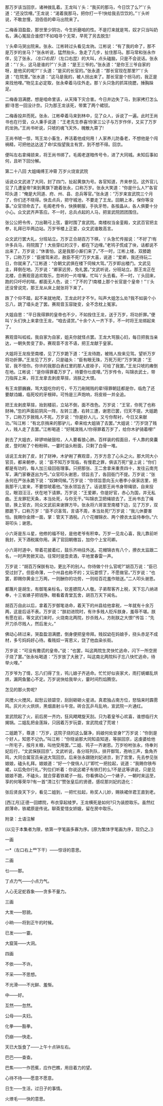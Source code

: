 <!-- { "loadSidebar": true } -->
那万岁该当回京，诸神拨乱着。王龙叫丫头：“我买的那马，今日饮了么?”丫头道：“还没饮哩。”王龙说：“渴着我那马，把你打一千!快给我去饮饮的。”丫头听说，不敢怠慢，泪佰佰的牵马出院来了。

二梅香泪盈盈，那世里少阴功，今生折磨咱的性。不是打来就是骂，奴才只当叫奶名，满心冤屈合谁控?不如咱寻个无常，早死了另去脱生!

丫头牵马哭出院来。张永、江彬转过头看见龙驹。江彬说：“有了我的命了，那不是万岁的坐马？”张永听说，猛然抬头，急走了几步，扯住那马。那马常和张永作伴，见了张永，*（左口右昆）*（左口右昆）的大叫，点头磕脑，只是不会说话。张永道：“丫头，这马是谁的?”丫头道：“是王三爷的。”张永道：“是你王三爷自家的呀，是他买的呢?”丫头道：“是买的长官的。”张永道：“那长官现在那里?”丫头道：“在院里。”张水道：“这马是我的，被人拐出来了。那长官是个拐马的，我正是来找他哩。”物见主必定取，张永牵着马往外走。那丫头只急的抓耳挠腮，捶胸跺足。

二梅香泪满腮，想是咱命里该，从天降下灾合害。今日井边失了马，到家拷打怎么捱!寻思一回没计奈。只为那王龙该死，带累了两个裙钗。

二梅香投井而死。张永、江彬牵着马来到林中，见了众人，诉说了一遍。此时王尚书也在行营，众人秉手说道：“王老先生恭喜!你家三公子与万岁作伴，又买了万岁的龙驹。”王尚书听说，只唬的魂飞天外，魄散九霄了!

王尚书唬一惊，骂王龙小畜生，养活着他成何用！人家养儿防备老，不想他是个闯祸精，可把他达达送了命!实指望我主有赏，到不想不得。回京。

便叫左右拿绳锁来，将王尚书绑了。毛阁老遂暗传号令，进了大同城。未知后事如何，且听下回分解。

第二十八回  大姐绳缚王冲霄  万岁火烧宣武院

话说众文武进了大同，封了四门，扯起黄旗为号。各官知道，齐来参见。这外官儿见了几遭皇帝?来到黄旗下跪着张永，口称万岁。张永大笑道：“你是什么人?”各官叩头道：“俺是大同道、府、州、县、总兵等官。”张永道：“万岁来宣武院三个月了，你们还不晓得。快去点兵，把守城池，不要走了王龙。回朝上本，保你等没事。”众官领命去了。毛阁老传令，快换朝服，手执牙笏，各按晶从，各人俱要十分小心。众文武齐声答应。不一时，总兵点起的人马，把宣武院团团围住。

张公公把令传，刀出鞘弓上弦，霎时围了宣武院。南楼权当金銮殿，文武百官把主参，礼拜已毕两边站。万岁爷楼上正耍，众文武谁敢高言。

众文武行罢大礼，分班站立。万岁正合胡百万下棋，丫头急忙传报说：“不好了!有许多兵马，将院围了！大些穿红的汉于，都在下边哩。”老鸨子慌成了块，话都说不出来了。万岁说；“休害怕，这是我那小厮们来了。”不一时，江彬上楼，双膝跪下，口称万岁：“臣接驾来迟，赦臣不死!”万岁大喜，说道：“爱卿，我还待玩二日，你就来了。”江彬道：“合朝文武俱在楼下伺候大驾。”万岁即出楼门。文武见主，拜倒在地。万岁说：“卿家远劳，免礼罢。”文武听说，分班站立。那王龙正在北楼，合赛观音追欢取乐，忽听的一片喧嚷，忙叫丫头去看。不一时，丫头回来，跑的只吁吁的喘，都面无人色，说：“了不的了!南楼上那个长官是个皇帝！”丫头还没曾说完，那王龙从床上就张将下来了。

跌了个仰不踏，起不来就地爬，王龙此时才不乍。叫声大姐怎么处?我不如装个小忘八，跳了墙头走了罢。赛观音玉容陡变，全不念枕上冤家。

大姐自思：“平日我得罪的皇帝也不少，不如拴住王龙，送于万岁，将功折罪。”便叫丫头们快上来拿住王龙，“咱去请赏。”十余个人一齐下手，不一时将王龙绑起来了。

赛观音叫呱呱，我自家为自家，姐夫你就怪点罢。王龙大骂狠心妇，每日把我当亲达，一朝失势变了卦。赛观音不言不语，把王龙献于皇家。

大姐将王龙拴至南楼，见了万岁跪下道：“王龙待跑，被贱人拴来见驾。望祈万岁将功折罪。”王龙见了万岁，只是磕头：“臣有眼无珠，万死万死!”万岁笑道：“王官，我不怪你。你许的我那白表红里的那人皮褂子，可给了我罢。”王龙只唬的瘫倒在地。江彬说：“是你得罪着万岁了，待要你乜皮哩。”万岁传令，叫锦衣武士，带刀指挥上来，将王龙拿去剥皮草揎，消朕之大恨。

有王龙颤巍巍，骂大姐吃你的亏，千万刀剐贼贱的辈!得罪朝廷都是你，临危了还要献诌媚，临死咬的牙根碎。可怜是三声炮响，将皮褂一并全追。

把王龙剥皮草揎，抬到楼前，立站不倒，面不改色。万岁说：“王官，你死了也称财神。”忽的声面前阴风一阵，左转三遭，右转三遭，谢恩已罢，归天不提。大姐跪下，口称万岁赦贱人不死。万岁说：“你是妙人儿，又亏你帮衬，今日又来献功。”叫江彬：“有北京捎来的那驴儿，牵来给大姐骑了去罢。”大姐说：“万岁饶了贱人，贱人走了去罢。”江彬喝道：“好贼泼贱人!你得罪着万岁了，给你木驴骑着哩!”

剥去了大姐衣，碎锣响破鼓柱，人人要看狼心肺。百样装的假面目，千人靠的臭囊皮，登时剐了个粉粉碎。一霎时油头粉面，只剩了白骨一堆。

话说王龙剥了皮，封了财神，木驴剐了赛观音，万岁方息了心头之火。那大同大小官员，都来朝参，说：“臣不知万岁驾临，有慢君之罪，俱该万死!”皇上说；“你们都是有功的，每人加三级回衙理事。只把那张、王二舍拿来重责四十，发往云南充军，满门家眷逐出为丐。”众官叩头谢恩，领旨去了，各回衙门不提。万岁说：“张永何在严张永跪下说：“奴婢伺候。”万岁说：“你领旨意向玉火巷李小泉家店里，把我那干儿宣来，不要惊唬着他。”张永领旨去了。话说那王尚书身带绳锁，自来投见，眼泪汪汪，伏在地下请罪。万岁说：“王爱卿，你是好官，赤心为国，并无私曲。王龙罪犯天条，本当处死，与你无干。”叫锦衣卫把绳锁去了。王尚书去了绳锁，换上官衣，同众文武前来谢罪方毕。张永将六哥宣至南楼下边，见了万岁，双膝跪下，口称万岁：“臣不识圣驾，言语不周，本当处死!”万岁说：“我儿休要害怕。我赐你金牌一面，掌：管天下酒税。八个花帽锦衣、两个撩衣太监侍奉你。”六哥叩头；谢恩。

小六哥是东斗星，他修的福不轻，是他老爷有积幸。万岁一见龙心喜，我儿靠前听我封，天下酒税属你用。满了官回朝缴旨，加你个上宝司卿。

小六哥时道中，带着花披着红，鼓乐齐响往外送。花帽锦衣有八个，撩衣太监跟二名，一时声势掀天动。往常时提壶卖酒，平地里春雷一声。

万岁说：“胡百万保朕有功，更比不的别人。你待做个什么官呢?”胡百万说：“臣已受过封了。但臣命薄，一个州县也称不的；又玩耍惯了，不愿做官。”万岁说：“也罢，即赐你黄金三万两，一则酬你的功劳，一则给百花羞作赔送。”二人叩头谢恩。

都篾片是胡生，有御笔亲标名，钦差嫖院人人敬。子弟帮客齐上税，天下忘八纳进奉，十三省婊子把钱挣。眼看着青堂瓦舍，胡百万天下闻名。

胡百万自此以后，拿着万岁御笔诰命，着天下的州县给他拿税，一年就有十余万两，这是后话不表。万岁说：“朕初进院时，有许多贱人贬斥朕身，羞辱不堪。朕有愿在前，等文武们来时，火烧南北两院，抄杀贱人，方削朕之大恨!”传旨：“先开刀杀尽贱人，然后发火。”

佛动心转过来，哭盈盈泪满腮，倒身便把皇帝拜。贱奴幼在妈娘手，挠头赤足不成材，多亏妈妈好心待。看贱奴一宵恩义，饶了他血染长街。

万岁说：“可没有撒谎的皇帝。”说：“也罢，叫这两院生灵快忙逃命，闪下一所空房子烧了罢。”张永吆喝道：“万岁放了大赦了，叫这南北两院科子忘八快忙逃命，待举火哩。”

万岁爷为了情，忘八们得了生，鸨儿娘子齐逃命。忙忙好似丧家犬，雨打蜣螂乱烘烘，漏网鱼鳖心不定。万岁说快给我举火，霎时间烈焰腾空。

怎见的那火势呢?

风搅火火搅风，起愁云锁碧空，刮刮砸砸火星进。真君独占南方位，怒恼来时霹雳鸣。灰片片火烘烘，黑烟直射斗牛宫。砖合瓦乒乓乱响，宣武院一片通红。

宣武院起了火，前后房一齐灼，狂风飕飕旋天刮。只为着皇爷心欢喜，谁想临行大揭锅。二姐乱把金莲跺，只因着万岁玩耍，宣武院成了荒坡！

二姐跪下，尊道：“万岁，这院子烧的这么罄净，妈娘何处安身?”万岁说：“你到是个好人，知恩不记仇。”叫江彬：“你晓谕那大同知县知道，等朕回京，这虔婆给他一所宅子，按月关粮，叫他受用罢。”二姐、鸨子一齐谢恩。万岁吩咐张永，侍奉刘妃后行，“文武保朕回京”。文武听说，各分班列队，排开御驾，孢响三声，鱼角齐鸣，大同合属官员亲送大驾回京。后来张永跟随刘妃进京，到了宫里，先去参见张娘娘，磕头礼拜。娘娘道：“好一个俊俏人儿!”即忙一把拉起，说道：“我赐你铁布裙，以后免你行礼，”列位们听着：你说这裙子有铁打的么?不是这等讲说，只是见娘娘不跪，不磕头，就合穿着铁裙子一般。你看佛动心一个婊子，一朝时来运至，享的何等荣华?有一首“清江引”赞张皇后的贤德，感叹那刘妃的造化：

张后贤良天下少，看见二姐到，一把忙拉起，称奖人儿妙，赐铁裙伴君王直到老。

[西江月]正德一回嫖院，布衣穿起绫罗。王龙横死是如何?只为装腔取乐。虽然红颜薄命，铁裙原是传讹。聊斋爱惜女娇娥，留在房中取乐。



附录：土语注解



(以见于本集者为限，依第一字笔画多寡为序。[原为繁体字笔画为序，现仍之。])

一画

一*（左口右上罒下干）——惊讶的意思。

二画

乜——那。

丁点力气——小点力气。

人心无足蛇吞象——贪多不量力。

三画

大发——怒貌。

小晌——将到正午的时候。

已发——一霎。

大窟笼——大洞。

四画

不依——不许。

不采——不思想。

不光滑——不光鲜、羞惭。

中——好。

互然——忽然。

公母——夫妇。

化拳——豁拳。

仍崩——快走。

天已大饭食了——上午十点钟左右。

巴巴——查查。

巴焦——一作芭蕉，应作巴瞧，用目着力的望。

心待不待——愿意不愿意。

日生——生活，过日子的事情。

火燎毛——快的意思。

